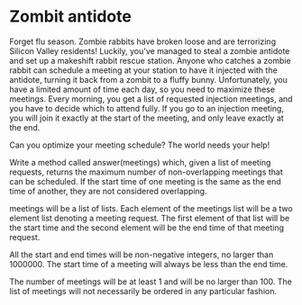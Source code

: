 Zombit antidote
===============

Forget flu season. Zombie rabbits have broken loose and are terrorizing Silicon Valley residents! Luckily, you've managed to steal a zombie antidote and set up a makeshift rabbit rescue station. Anyone who catches a zombie rabbit can schedule a meeting at your station to have it injected with the antidote, turning it back from a zombit to a fluffy bunny. Unfortunately, you have a limited amount of time each day, so you need to maximize these meetings. Every morning, you get a list of requested injection meetings, and you have to decide which to attend fully. If you go to an injection meeting, you will join it exactly at the start of the meeting, and only leave exactly at the end.

Can you optimize your meeting schedule? The world needs your help!

Write a method called answer(meetings) which, given a list of meeting requests, returns the maximum number of non-overlapping meetings that can be scheduled. If the start time of one meeting is the same as the end time of another, they are not considered overlapping.

meetings will be a list of lists. Each element of the meetings list will be a two element list denoting a meeting request. The first element of that list will be the start time and the second element will be the end time of that meeting request.

All the start and end times will be non-negative integers, no larger than 1000000. The start time of a meeting will always be less than the end time.

The number of meetings will be at least 1 and will be no larger than 100. The list of meetings will not necessarily be ordered in any particular fashion.
